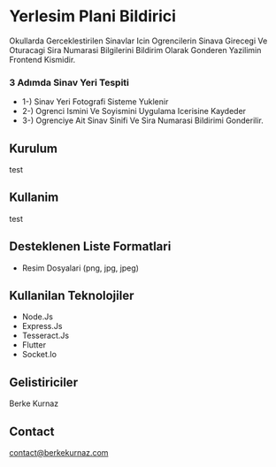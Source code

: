 # Yerlesim Plani Bildirici 
Okullarda Gerceklestirilen Sinavlar Icin Ogrencilerin Sinava Girecegi Ve Oturacagi Sira Numarasi Bilgilerini Bildirim Olarak Gonderen Yazilimin Frontend Kismidir.

### 3 Adımda Sinav Yeri Tespiti
- 1-) Sinav Yeri Fotografi Sisteme Yuklenir
- 2-) Ogrenci Ismini Ve Soyismini Uygulama Icerisine Kaydeder
- 3-) Ogrenciye Ait Sinav Sinifi Ve Sira Numarasi Bildirimi Gonderilir.

## Kurulum
test 

## Kullanim
test

## Desteklenen Liste Formatlari
- Resim Dosyalari (png, jpg, jpeg)

## Kullanilan Teknolojiler
- Node.Js
- Express.Js
- Tesseract.Js
- Flutter
- Socket.Io

## Gelistiriciler
Berke Kurnaz

## Contact
contact@berkekurnaz.com


